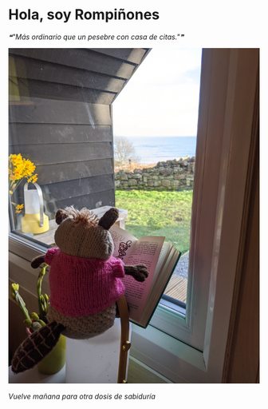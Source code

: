 # Hola, soy Rompiñones

<!--STARTS_HERE_QUOTE_README-->
<i>❝"Más ordinario que un pesebre con casa de citas."❞</i>
<!--ENDS_HERE_QUOTE_README-->

<!--START_SECTION:update_image-->
![alt text](https://raw.githubusercontent.com/focaalvarez/rompinones/main/.github/images/IMG_20220219_152239.jpg?raw=true)
<!--END_SECTION:update_image-->

*Vuelve mañana para otra dosis de sabiduría*
